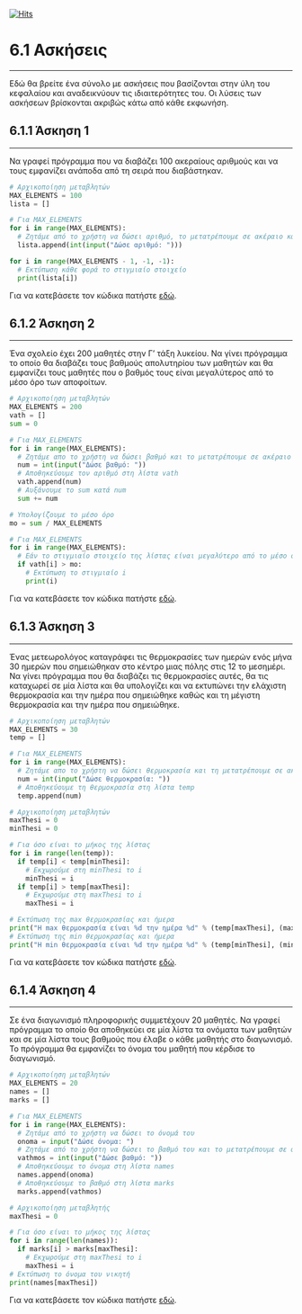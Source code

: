 [![Hits](https://hits.seeyoufarm.com/api/count/incr/badge.svg?url=https%3A%2F%2Feffie375.github.io%2FTPTE-AEGEAN&count_bg=%23E3802B&title_bg=%2307359E&icon=internetarchive.svg&icon_color=%23E7E7E7&title=%CE%A0%CF%81%CE%BF%CE%B2%CE%BF%CE%BB%CE%AD%CF%82&edge_flat=false)](https://hits.seeyoufarm.com)

# 6.1 Ασκήσεις

---

Εδώ θα βρείτε ένα σύνολο με ασκήσεις που βασίζονται στην ύλη του κεφαλαίου και αναδεικνύουν τις ιδιαιτερότητες του. Οι λύσεις των ασκήσεων βρίσκονται ακριβώς κάτω από κάθε εκφωνήση.

## 6.1.1 Άσκηση 1

---

Να γραφεί πρόγραµµα που να διαβάζει 100 ακεραίους αριθμούς και να τους εμφανίζει ανάποδα από τη σειρά που διαβάστηκαν.

```python
# Αρχικοποίηση μεταβλητών
MAX_ELEMENTS = 100
lista = []

# Για MAX_ELEMENTS
for i in range(MAX_ELEMENTS):
  # Ζητάμε από το χρήστη να δώσει αριθμό, το μετατρέπουμε σε ακέραιο και το αποθηκεύουμε στη λίστα
  lista.append(int(input("Δώσε αριθμό: ")))

for i in range(MAX_ELEMENTS - 1, -1, -1):
  # Εκτύπωση κάθε φορά το στιγμιαίο στοιχείο
  print(lista[i])
```

Για να κατεβάσετε τον κώδικα πατήστε [εδώ](src/lecture-06-exercise-01.py).

## 6.1.2 Άσκηση 2

---

Ένα σχολείο έχει 200 μαθητές στην Γ’ τάξη λυκείου. Να γίνει πρόγραµµα το οποίο θα διαβάζει τους βαθμούς απολυτηρίου των μαθητών και θα εμφανίζει τους μαθητές που ο βαθμός τους είναι µεγαλύτερος από το µέσο όρο των αποφοίτων.

```python
# Αρχικοποίηση μεταβλητών
ΜAX_ELEMENTS = 200
vath = []
sum = 0

# Για ΜAX_ELEMENTS
for i in range(ΜAX_ELEMENTS):
  # Ζητάμε απο το χρήστη να δώσει βαθμό και το μετατρέπουμε σε ακέραιο
  num = int(input("Δώσε βαθμό: "))
  # Αποθηκεύουμε τον αριθμό στη λίστα vath
  vath.append(num)
  # Αυξάνουμε το sum κατά num
  sum += num

# Υπολογίζουμε το μέσο όρο
mo = sum / ΜAX_ELEMENTS

# Για ΜAX_ELEMENTS
for i in range(ΜAX_ELEMENTS):
  # Εάν το στιγμιαίο στοιχείο της λίστας είναι μεγαλύτερο από το μέσο όρο
  if vath[i] > mo:
    # Εκτύπωση το στιγμιαίο i
    print(i)
```

Για να κατεβάσετε τον κώδικα πατήστε [εδώ](src/lecture-06-exercise-02.py).

## 6.1.3 Άσκηση 3

---

Ένας µετεωρολόγος καταγράφει τις θερμοκρασίες των ημερών ενός μήνα 30 ημερών που σημειώθηκαν στο κέντρο µιας πόλης στις 12 το μεσημέρι. Να γίνει πρόγραµµα που θα διαβάζει τις θερμοκρασίες αυτές, θα τις καταχωρεί σε µία λίστα και θα υπολογίζει και να εκτυπώνει την ελάχιστη θερμοκρασία και την ημέρα που σημειώθηκε καθώς και τη µέγιστη θερμοκρασία και την ημέρα που σημειώθηκε.

```python
# Aρχικοποίηση μεταβλητών
MAX_ELEMENTS = 30
temp = []

# Για MAX_ELEMENTS
for i in range(MAX_ELEMENTS):
  # Ζητάμε απο το χρήστη να δώσει θερμοκρασία και τη μετατρέπουμε σε ακέραιο
  num = int(input("Δώσε θερμοκρασία: "))
  # Αποθηκεύουμε τη θερμοκρασία στη λίστα temp
  temp.append(num)

# Aρχικοποίηση μεταβλητών
maxThesi = 0
minThesi = 0

# Για όσο είναι το μήκος της λίστας
for i in range(len(temp)):
  if temp[i] < temp[minThesi]:
    # Εκχωρούμε στη minThesi το i
    minThesi = i
  if temp[i] > temp[maxThesi]:
    # Εκχωρούμε στη maxThesi το i
    maxThesi = i

# Eκτύπωση της max θερμοκρασίας και ήμερα
print("Η max θερμοκρασία είναι %d την ημέρα %d" % (temp[maxThesi], (maxThesi + 1)))
# Eκτύπωση της min θερμοκρασίας και ήμερα
print("Η min θερμοκρασία είναι %d την ημέρα %d" % (temp[minThesi], (minThesi + 1)))
```

Για να κατεβάσετε τον κώδικα πατήστε [εδώ](src/lecture-06-exercise-03.py).

## 6.1.4 Άσκηση 4

---

Σε ένα διαγωνισμό πληροφορικής συµµετέχουν 20 µαθητές. Να γραφεί πρόγραµµα το οποίο θα αποθηκεύει σε µία λίστα τα ονόματα των µαθητών και σε µία λίστα τους βαθμούς που έλαβε ο κάθε µαθητής στο διαγωνισμό. Το πρόγραµµα θα εμφανίζει το όνομα του µαθητή που κέρδισε το διαγωνισμό.

```python
# Αρχικοποίηση μεταβλητών
MAX_ELEMENTS = 20
names = []
marks = []

# Για MAX_ELEMENTS
for i in range(MAX_ELEMENTS):
  # Ζητάμε από το χρήστη να δώσει το όνομά του
  onoma = input("Δώσε όνομα: ")
  # Ζητάμε από το χρήστη να δώσει το βαθμό του και το μετατρέπουμε σε ακέραιο
  vathmos = int(input("Δώσε βαθμό: "))
  # Αποθηκεύουμε το όνομα στη λίστα names
  names.append(onoma)
  # Αποθηκεύουμε το βαθμό στη λίστα marks
  marks.append(vathmos)

# Αρχικοποίηση μεταβλητής
maxThesi = 0

# Για όσο είναι το μήκος της λίστας
for i in range(len(names)):
  if marks[i] > marks[maxThesi]:
    # Εκχωρούμε στη maxThesi το i
    maxThesi = i
# Εκτύπωση το όνομα του νικητή
print(names[maxThesi])
```

Για να κατεβάσετε τον κώδικα πατήστε [εδώ](src/lecture-06-exercise-04.py).
